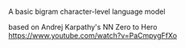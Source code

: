 A basic bigram character-level language model

based on Andrej Karpathy's NN Zero to Hero
https://www.youtube.com/watch?v=PaCmpygFfXo
